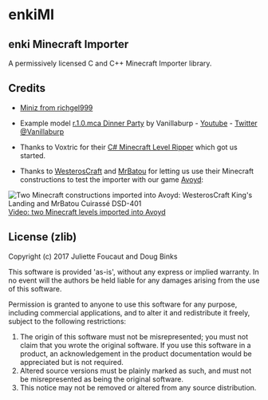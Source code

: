# enkiMI

## enki Minecraft Importer

A permissively licensed C and C++ Minecraft Importer library.

## Credits

* [Miniz from richgel999](https://github.com/richgel999/miniz)

* Example model [r.1.0.mca Dinner Party](http://www.planetminecraft.com/project/minecraft-custom-modeling-dinner-party/) by Vanillaburp - [Youtube](https://www.youtube.com/user/vanillaburp) - [Twitter @Vanillaburp](https://www.twitter.com/Vanillaburp)

* Thanks to Voxtric for their [C# Minecraft Level Ripper](https://github.com/Voxtric/Minecraft-Level-Ripper) which got us started.

* Thanks to [WesterosCraft](http://www.westeroscraft.com/guide) and [MrBatou](https://www.planetminecraft.com/project/cuirass-dsd-401-by-mrbatou-download-cinematic/) for letting us use their Minecraft constructions to test the importer with our game [Avoyd](https://www.avoyd.com):

![Two Minecraft constructions imported into Avoyd: WesterosCraft King's Landing and MrBatou Cuirassé DSD-401](https://storage.googleapis.com/enkisoftware-images/Avoyd_2017-04-15_Westeroscraft_Kings_Landing_MrBatou_Spaceship.jpg)
[Video: two Minecraft levels imported into Avoyd](https://www.youtube.com/watch?v=cJRFqXPuNe8)

## License (zlib)

Copyright (c) 2017 Juliette Foucaut and Doug Binks

This software is provided 'as-is', without any express or implied
warranty. In no event will the authors be held liable for any damages
arising from the use of this software.

Permission is granted to anyone to use this software for any purpose,
including commercial applications, and to alter it and redistribute it
freely, subject to the following restrictions:

1. The origin of this software must not be misrepresented; you must not
   claim that you wrote the original software. If you use this software
   in a product, an acknowledgement in the product documentation would be
   appreciated but is not required.
2. Altered source versions must be plainly marked as such, and must not be
   misrepresented as being the original software.
3. This notice may not be removed or altered from any source distribution.




